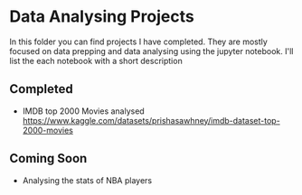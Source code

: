 # Data Analysing Projects
In this folder you can find projects I have completed. They are mostly focused on data prepping and data analysing using the jupyter notebook.
I'll list the each notebook with a short description

## Completed
* IMDB top 2000 Movies analysed
https://www.kaggle.com/datasets/prishasawhney/imdb-dataset-top-2000-movies

## Coming Soon
* Analysing the stats of NBA players
